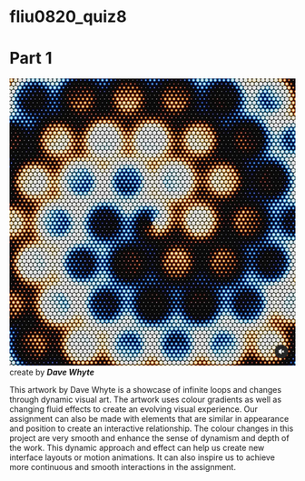 # fliu0820_quiz8

# **Part 1**


![image1](images/P1_1.png)
create by ***Dave Whyte***

This artwork by Dave Whyte is a showcase of infinite loops and changes through dynamic visual art. The artwork uses colour gradients as well as changing fluid effects to create an evolving visual experience. Our assignment can also be made with elements that are similar in appearance and position to create an interactive relationship. The colour changes in this project are very smooth and enhance the sense of dynamism and depth of the work. This dynamic approach and effect can help us create new interface layouts or motion animations. It can also inspire us to achieve more continuous and smooth interactions in the assignment.

